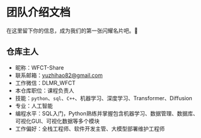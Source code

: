 # 团队介绍文档
在这里留下你的信息，成为我们的第一张闪耀名片吧。🥇


## 仓库主人

* 昵称：WFCT-Share
* 联系邮箱：yuzhihao82@gmail.com
* 工作微信：DLMR_WFCT
* 本仓库职位：课程负责人
* 技能：`python`、`sql`、`C++`、机器学习、深度学习、Transformer、Diffusion
* 专业：人工智能
* 编程水平：SQL入门，Python熟练并掌握包含机器学习、数据管理、数据库、可视化GUI、可视化数据等多个模块
* 工作偏好：全栈工程师、软件开发主管、大模型部署维护工程师